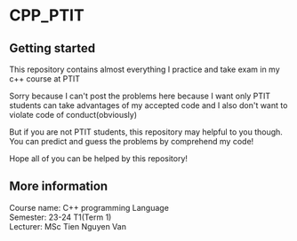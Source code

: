 # CPP_PTIT



## Getting started

This repository contains almost everything I practice and take exam in my c++ course at PTIT

Sorry because I can't post the problems here because I want only PTIT students can take advantages of my accepted code and I also don't want to violate code of conduct(obviously)

But if you are not PTIT students, this repository may helpful to you though. You can predict and guess the problems by comprehend my code!

Hope all of you can be helped by this repository!


## More information
Course name: C++ programming Language\
Semester: 23-24 T1(Term 1)\
Lecturer: MSc Tien Nguyen Van

